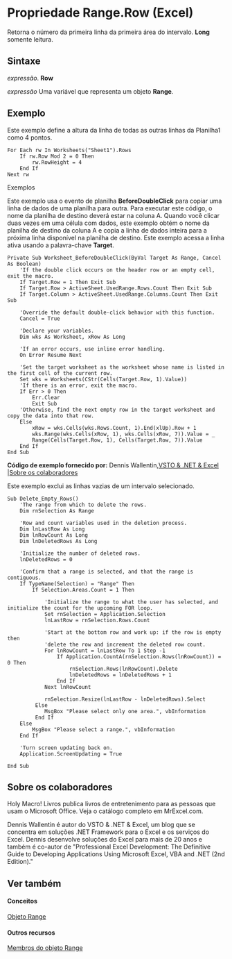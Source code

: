 
# Propriedade Range.Row (Excel)

Retorna o número da primeira linha da primeira área do intervalo.  **Long** somente leitura.


## Sintaxe

 _expressão_. **Row**

 _expressão_ Uma variável que representa um objeto **Range**.


## Exemplo

Este exemplo define a altura da linha de todas as outras linhas da Planilha1 como 4 pontos.


```
For Each rw In Worksheets("Sheet1").Rows 
    If rw.Row Mod 2 = 0 Then 
        rw.RowHeight = 4 
    End If 
Next rw
```

Exemplos

Este exemplo usa o evento de planilha  **BeforeDoubleClick** para copiar uma linha de dados de uma planilha para outra. Para executar este código, o nome da planilha de destino deverá estar na coluna A. Quando você clicar duas vezes em uma célula com dados, este exemplo obtém o nome da planilha de destino da coluna A e copia a linha de dados inteira para a próxima linha disponível na planilha de destino. Este exemplo acessa a linha ativa usando a palavra-chave **Target**.




```
Private Sub Worksheet_BeforeDoubleClick(ByVal Target As Range, Cancel As Boolean)
    'If the double click occurs on the header row or an empty cell, exit the macro.
    If Target.Row = 1 Then Exit Sub
    If Target.Row > ActiveSheet.UsedRange.Rows.Count Then Exit Sub
    If Target.Column > ActiveSheet.UsedRange.Columns.Count Then Exit Sub
    
    'Override the default double-click behavior with this function.
    Cancel = True
    
    'Declare your variables.
    Dim wks As Worksheet, xRow As Long
    
    'If an error occurs, use inline error handling.
    On Error Resume Next
    
    'Set the target worksheet as the worksheet whose name is listed in the first cell of the current row.
    Set wks = Worksheets(CStr(Cells(Target.Row, 1).Value))
    'If there is an error, exit the macro.
    If Err > 0 Then
        Err.Clear
        Exit Sub
    'Otherwise, find the next empty row in the target worksheet and copy the data into that row.
    Else
        xRow = wks.Cells(wks.Rows.Count, 1).End(xlUp).Row + 1
        wks.Range(wks.Cells(xRow, 1), wks.Cells(xRow, 7)).Value = _
        Range(Cells(Target.Row, 1), Cells(Target.Row, 7)).Value
    End If
End Sub
```

 **Código de exemplo fornecido por:** Dennis Wallentin,[VSTO &amp; .NET &amp; Excel](http://xldennis.wordpress.com/) |[Sobre os colaboradores](3c8d7351-4fc6-748b-c2a8-de3dab4b964e.md#AboutContributor)

Este exemplo exclui as linhas vazias de um intervalo selecionado.




```
Sub Delete_Empty_Rows()
    'The range from which to delete the rows.
    Dim rnSelection As Range
    
    'Row and count variables used in the deletion process.
    Dim lnLastRow As Long
    Dim lnRowCount As Long
    Dim lnDeletedRows As Long
    
    'Initialize the number of deleted rows.
    lnDeletedRows = 0
    
    'Confirm that a range is selected, and that the range is contiguous.
    If TypeName(Selection) = "Range" Then
        If Selection.Areas.Count = 1 Then
            
            'Initialize the range to what the user has selected, and initialize the count for the upcoming FOR loop.
            Set rnSelection = Application.Selection
            lnLastRow = rnSelection.Rows.Count
        
            'Start at the bottom row and work up: if the row is empty then
            'delete the row and increment the deleted row count.
            For lnRowCount = lnLastRow To 1 Step -1
                If Application.CountA(rnSelection.Rows(lnRowCount)) = 0 Then
                    rnSelection.Rows(lnRowCount).Delete
                    lnDeletedRows = lnDeletedRows + 1
                End If
            Next lnRowCount
        
            rnSelection.Resize(lnLastRow - lnDeletedRows).Select
         Else
            MsgBox "Please select only one area.", vbInformation
         End If
    Else
        MsgBox "Please select a range.", vbInformation
    End If
    
    'Turn screen updating back on.
    Application.ScreenUpdating = True

End Sub
```


## Sobre os colaboradores
<a name="AboutContributor"> </a>

Holy Macro! Livros publica livros de entretenimento para as pessoas que usam o Microsoft Office. Veja o catálogo completo em MrExcel.com.

Dennis Wallentin é autor do VSTO &amp; .NET &amp; Excel, um blog que se concentra em soluções .NET Framework para o Excel e os serviços do Excel. Dennis desenvolve soluções do Excel para mais de 20 anos e também é co-autor de "Professional Excel Development: The Definitive Guide to Developing Applications Using Microsoft Excel, VBA and .NET (2nd Edition)."


## Ver também
<a name="AboutContributor"> </a>


#### Conceitos


[Objeto Range](b8207778-0dcc-4570-1234-f130532cc8cd.md)
#### Outros recursos


[Membros do objeto Range](4336bf81-1e63-7e44-1792-baf366a027a7.md)
